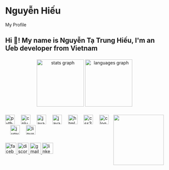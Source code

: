 # Nguyễn Hiếu
My Profile
<h2 align="left">Hi 👋! My name is Nguyễn Tạ Trung Hiếu, I'm an Ưeb developer from Vietnam</h2>

###

<div align="center">
  <img src="https://github-readme-stats.vercel.app/api?username=trungta897&hide_title=false&hide_rank=false&show_icons=true&include_all_commits=true&count_private=true&disable_animations=false&theme=dracula&locale=en&hide_border=false" height="150" alt="stats graph"  />
  <img src="https://github-readme-stats.vercel.app/api/top-langs?username=VinhQuaan&locale=en&hide_title=false&layout=compact&card_width=320&langs_count=5&theme=dracula&hide_border=false" height="150" alt="languages graph"  />
</div>

###

<img align="right" height="160" src="https://media4.giphy.com/media/v1.Y2lkPTc5MGI3NjExN3Flejk2dWoxcnBkZngyajByaDBmeGV1Y2V3bzN4aTZteGJhanB5dSZlcD12MV9pbnRlcm5hbF9naWZfYnlfaWQmY3Q9Zw/heIX5HfWgEYlW/giphy.gif"  />

###

<div align="left">
  <img src="https://cdn.jsdelivr.net/gh/devicons/devicon/icons/python/python-original.svg" height="30" alt="python logo"  />
  <img width="12" />
  <img src="https://cdn.jsdelivr.net/gh/devicons/devicon/icons/cplusplus/cplusplus-original.svg" height="30" alt="cplusplus logo"  />
  <img width="12" />
  <img src="https://cdn.jsdelivr.net/gh/devicons/devicon/icons/java/java-original.svg" height="30" alt="java logo"  />
  <img width="12" />
  <img src="https://cdn.jsdelivr.net/gh/devicons/devicon/icons/javascript/javascript-original.svg" height="30" alt="javascript logo"  />
  <img width="12" />
  <img src="https://cdn.jsdelivr.net/gh/devicons/devicon/icons/html5/html5-original.svg" height="30" alt="html5 logo"  />
  <img width="12" />
  <img src="https://cdn.jsdelivr.net/gh/devicons/devicon/icons/css3/css3-original.svg" height="30" alt="css3 logo"  />
  <img width="12" />
  <img src="https://cdn.jsdelivr.net/gh/devicons/devicon/icons/c/c-original.svg" height="30" alt="c logo"  />
  <img width="12" />
  <img src="https://cdn.jsdelivr.net/gh/devicons/devicon/icons/jupyter/jupyter-original.svg" height="30" alt="jupyter logo"  />
  <img width="12" />
  <img src="https://cdn.jsdelivr.net/gh/devicons/devicon/icons/linux/linux-original.svg" height="30" alt="linux logo"  />
</div>

###

<div align="left">
  <a href="https://www.facebook.com/HVQuaan/" target="_blank">
    <img src="https://img.shields.io/static/v1?message=Facebook&logo=facebook&label=&color=1877F2&logoColor=white&labelColor=&style=for-the-badge" height="35" alt="facebook logo"  />
  </a>
  <a href="https://discordapp.com/users/754348942082179162" target="_blank">
    <img src="https://img.shields.io/static/v1?message=Discord&logo=discord&label=&color=7289DA&logoColor=white&labelColor=&style=for-the-badge" height="35" alt="discord logo"  />
  </a>
  <a href="mailto:hoangquan5824@gmail.com" target="_blank">
    <img src="https://img.shields.io/static/v1?message=Gmail&logo=gmail&label=&color=D14836&logoColor=white&labelColor=&style=for-the-badge" height="35" alt="gmail logo"  />
  </a>
  <a href="https://www.linkedin.com/in/qu%C3%A2n-ho%C3%A0ng-1164401b7/" target="_blank">
    <img src="https://img.shields.io/static/v1?message=LinkedIn&logo=linkedin&label=&color=0077B5&logoColor=white&labelColor=&style=for-the-badge" height="35" alt="linkedin logo"  />
  </a>
</div>

###
